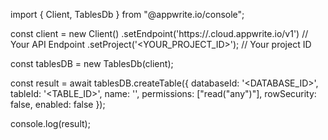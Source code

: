 import { Client, TablesDb } from "@appwrite.io/console";

const client = new Client()
    .setEndpoint('https://<REGION>.cloud.appwrite.io/v1') // Your API Endpoint
    .setProject('<YOUR_PROJECT_ID>'); // Your project ID

const tablesDB = new TablesDb(client);

const result = await tablesDB.createTable({
    databaseId: '<DATABASE_ID>',
    tableId: '<TABLE_ID>',
    name: '<NAME>',
    permissions: ["read("any")"],
    rowSecurity: false,
    enabled: false
});

console.log(result);

